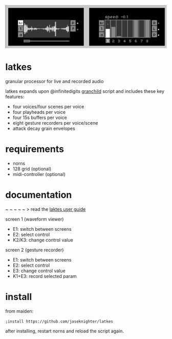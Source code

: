 ![](docs/screens.png)

# latkes
granular processor for live and recorded audio

latkes expands upon @infinitedigits [granchild](https://llllllll.co/t/granchild/41894/) script and includes these key features:

* four voices/four scenes per voice
* four playheads per voice
* four 15s buffers per voice
* eight gesture recorders per voice/scene
* attack decay grain envelopes

# requirements
* norns
* 128 grid (optional)
* midi-controller (optional)

# documentation

~ ~ ~ ~ ~  > read the [laktes user guide](docs/latkes_user_guide_v_0.1.0.pdf)

screen 1 (waveform viewer)
* E1: switch between screens
* E2: select control
* K2/K3: change control value

screen 2 (gesture recorder)
* E1: switch between screens
* E2: select control
* E3: change control value
* K1+E3: record selected param 

# install
from maiden:

`;install https://github.com/jaseknighter/latkes`

after installing, restart norns and reload the script again. 

